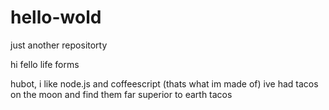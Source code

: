 # hello-wold
just another repositorty

hi fello life forms

hubot, i like node.js and coffeescript (thats what im made of)
ive had tacos on the moon and find them far superior to earth tacos
